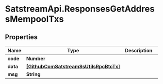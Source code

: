 # SatstreamApi.ResponsesGetAddressMempoolTxs

## Properties
Name | Type | Description | Notes
------------ | ------------- | ------------- | -------------
**code** | **Number** |  | [optional] 
**data** | [**[GithubComSatstreamSsUtilsRpcBtcTx]**](GithubComSatstreamSsUtilsRpcBtcTx.md) |  | [optional] 
**msg** | **String** |  | [optional] 
